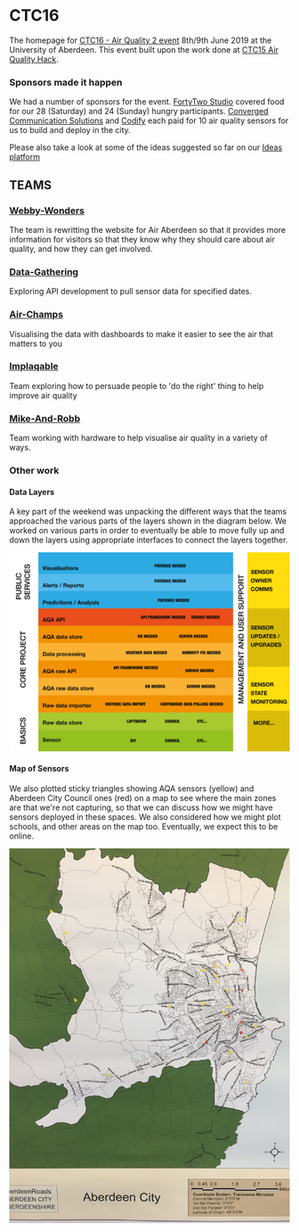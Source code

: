 # CTC16
The homepage for [CTC16 - Air Quality 2 event](https://codethecity.org/hack-weekends/code-the-city-16-air-quality-2/) 8th/9th June 2019 at the University of Aberdeen. This event built upon the work done at [CTC15 Air Quality Hack](https://github.com/CodeTheCity/CTC15).

### Sponsors made it happen
We had a number of sponsors for the event.
[FortyTwo Studio](https://www.fortytwo.studio) covered food for our 28 (Saturday) and 24 (Sunday) hungry participants.
[Converged Communication Solutions](https://www.converged.co.uk) and [Codify](https://www.codify.ltd.uk) each paid for 10 air quality sensors for us to build and deploy in the city.

Please also take a look at some of the ideas suggested so far on our [Ideas platform](http://ideas.codethecity.co.uk/codethecity/ctc16-air-quality-2)

## TEAMS

### [Webby-Wonders](https://github.com/CodeTheCity/CTC16-Webby-Wonders)
The team is rewritting the website for Air Aberdeen so that it provides more information for visitors so that they know why they should care about air quality, and how they can get involved.

### [Data-Gathering](https://github.com/CodeTheCity/CTC16-Data-Gathering)
Exploring API development to pull sensor data for specified dates.

### [Air-Champs](https://github.com/CodeTheCity/CTC16-Air-Champs)
Visualising the data with dashboards to make it easier to see the air that matters to you

### [Implaqable](https://github.com/CodeTheCity/CTC16-Implaqable)
Team exploring how to persuade people to 'do the right' thing to help improve air quality

### [Mike-And-Robb](https://github.com/CodeTheCity/CTC16-Mike-and-Rob)
Team working with hardware to help visualise air quality in a variety of ways.

### Other work

#### Data Layers
A key part of the weekend was unpacking the different ways that the teams approached the various parts of the layers shown in the diagram below. We worked on various parts in order to eventually be able to move fully up and down the layers using appropriate interfaces to connect the layers together.

![data layers](images/AQA-data-layers.png)

#### Map of Sensors
We also plotted sticky triangles showing AQA sensors (yellow) and Aberdeen City Council ones (red) on a map to see where the main zones are that we're not capturing, so that we can discuss how we might have sensors deployed in these spaces. We also considered how we might plot schools, and other areas on the map too. Eventually, we expect this to be online.

![sensor map](images/sensor-map-AQA.jpg)
